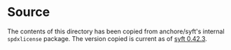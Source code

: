 # Source
The contents of this directory has been copied from anchore/syft's internal
`spdxlicense` package. The version copied is current as of [syft
0.42.3](https://github.com/anchore/syft/blob/cc2c0e57a0d02a1719b4e34d0793f09e9699c8b0/internal/spdxlicense/).

